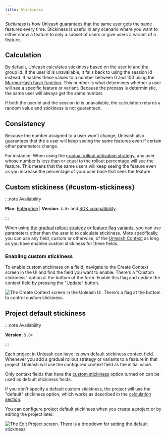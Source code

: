 ```yaml
---
title: Stickiness
---
```


_Stickiness_ is how Unleash guarantees that the same user gets the same features every time. Stickiness is useful in any scenario where you want to either show a feature to only a subset of users or give users a variant of a feature.

## Calculation

By default, Unleash calculates stickiness based on the user id and the group id. If the user id is unavailable, it falls back to using the session id instead. It hashes these values to a number between 0 and 100 using the [MurmurHash hash function](https://en.wikipedia.org/wiki/MurmurHash). This number is what determines whether a user will see a specific feature or variant. Because the process is deterministic, the same user will always get the same number.

If both the user id and the session id is unavailable, the calculation returns a random value and stickiness is not guaranteed.

## Consistency

Because the number assigned to a user won't change, Unleash also guarantees that the a user will keep seeing the same features even if certain other parameters change.

For instance: When using the [gradual rollout activation strategy](../reference/activation-strategies#gradual-rollout), any user whose number is less than or equal to the rollout percentage will see the feature. This means that the same users will keep seeing the feature even as you increase the percentage of your user base that sees the feature.

## Custom stickiness {#custom-stickiness}

:::note Availability

**Plan**: [Enterprise](https://www.getunleash.io/pricing) | **Version**: `4.0+` and [SDK compatibility](../reference/sdks#server-side-sdk-compatibility-table).

:::

When using [the gradual rollout strategy](../reference/activation-strategies#gradual-rollout) or [feature flag variants](./feature-toggle-variants), you can use parameters other than the user id to calculate stickiness. More specifically, you can use any field, custom or otherwise, of the [Unleash Context](../reference/unleash-context) as long as you have enabled custom stickiness for these fields.


### Enabling custom stickiness

To enable custom stickiness on a field, navigate to the Create Context screen in the UI and find the field you want to enable. There's a "Custom stickiness" option at the bottom of the form. Enable this flag and update the context field by pressing the "Update" button.

![The Create Context screen in the Unleash UI. There's a flag at the bottom to control custom stickiness.](/img/enable_custom_stickiness.png)

## Project default stickiness

:::note Availability

**Version**: `5.0+`

:::

Each project in Unleash can have its own default stickiness context field. Whenever you add a gradual rollout strategy or variants to a feature in that project, Unleash will use the configured context field as the initial value. 

Only context fields that have the [custom stickiness](unleash-context#custom-stickiness) option turned on can be used as default stickiness fields.

If you don't specify a default custom stickiness, the project will use the "default" stickiness option, which works as described in the [calculation section](#calculation).

You can configure project default stickiness when you create a project or by editing the project later. 

![The Edit Project screen.  There is a dropdown for setting the default stickiness](/img/project_default_stickiness.png)

